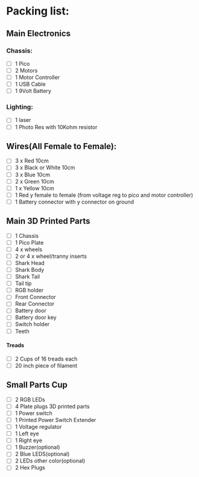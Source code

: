 # Packing list:

## Main Electronics 

### Chassis:  
- [ ] 1 Pico
- [ ] 2 Motors
- [ ] 1 Motor Controller
- [ ] 1 USB Cable
- [ ] 1 9Volt Battery

### Lighting:
- [ ] 1 laser
- [ ] 1 Photo Res with 10Kohm resistor

## Wires(All Female to Female):

- [ ] 3 x Red 10cm
- [ ] 3 x Black or White 10cm
- [ ] 3 x Blue 10cm
- [ ] 2 x Green 10cm
- [ ] 1 x Yellow 10cm
- [ ] 1 Red y female to female (from voltage reg to pico and motor controller)
- [ ] 1 Battery connector with y connector on ground  

## Main 3D Printed Parts    
- [ ] 1 Chassis
- [ ] 1 Pico Plate
- [ ] 4 x wheels
- [ ] 2 or 4 x wheel/tranny inserts
- [ ] Shark Head
- [ ] Shark Body
- [ ] Shark Tail
- [ ] Tail tip
- [ ] RGB holder
- [ ] Front Connector
- [ ] Rear Connector
- [ ] Battery door
- [ ] Battery door key
- [ ] Switch holder
- [ ] Teeth

#### Treads  
- [ ] 2 Cups of 16 treads each
- [ ] 20 inch piece of filament  

## Small Parts Cup
- [ ] 2 RGB LEDs 
- [ ] 4 Plate plugs 3D printed parts
- [ ] 1 Power switch
- [ ] 1 Printed Power Switch Extender
- [ ] 1 Voltage regulator
- [ ] 1 Left eye
- [ ] 1 Right eye
- [ ] 1 Buzzer(optional)
- [ ] 2 Blue LEDS(optional)
- [ ] 2 LEDs other color(optional)
- [ ] 2 Hex Plugs

